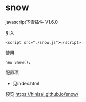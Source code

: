 # snow
javascript下雪插件 V1.6.0


引入
```
<script src="./snow.js"></script>
```

使用
```
new Snow();
```

配置项
* 见index.html

预览
https://hinisal.github.io/snow/
